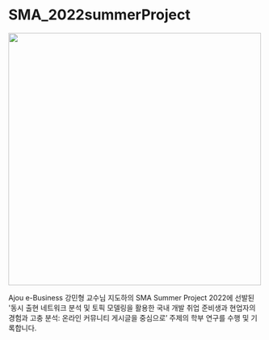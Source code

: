 # SMA_2022summerProject
<img src='https://biz.ajou.ac.kr/_res/ajou/biz/img/intro/img-bi02.png' width=500/>

Ajou e-Business 강민형 교수님 지도하의  SMA Summer Project 2022에 선발된 '동시 출현 네트워크 분석 및 토픽 모델링을 활용한 국내 개발 취업 준비생과 현업자의 경험과 고충 분석: 온라인 커뮤니티 게시글을 중심으로’ 주제의 학부 연구를 수행 및 기록합니다.
